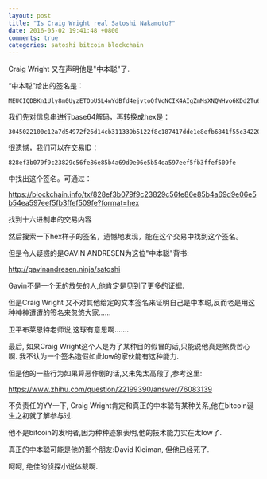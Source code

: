 ```yaml
---
layout: post
title: "Is Craig Wright real Satoshi Nakamoto?"
date: 2016-05-02 19:41:48 +0800
comments: true
categories: satoshi bitcoin blockchain
---
```


Craig Wright 又在声明他是"中本聪"了.

“中本聪”给出的签名是：

    MEUCIQDBKn1Uly8m0UyzETObUSL4wYdBfd4ejvtoQfVcNCIK4AIgZmMsXNQWHvo6KDd2Tu6euEl13VTC3ihl6XUlhcU+fM4=

我们先对信息串进行base64解码，再转换成hex是：

    3045022100c12a7d54972f26d14cb311339b5122f8c187417dde1e8efb6841f55c34220ae0022066632c5cd4161efa3a2837764eee9eb84975dd54c2de2865e9752585c53e7cce

很遗憾，我们可以在交易ID：

    828ef3b079f9c23829c56fe86e85b4a69d9e06e5b54ea597eef5fb3ffef509fe

中找出这个签名。可通过：

https://blockchain.info/tx/828ef3b079f9c23829c56fe86e85b4a69d9e06e5b54ea597eef5fb3ffef509fe?format=hex

找到十六进制串的交易内容

然后搜索一下hex样子的签名，遗憾地发现，能在这个交易中找到这个签名。

但是令人疑惑的是GAVIN ANDRESEN为这位"中本聪"背书:

http://gavinandresen.ninja/satoshi

Gavin不是一个无的放矢的人,他肯定是见到了更多的证据.

但是Craig Wright 又不对其他给定的文本签名来证明自己是中本聪,反而老是用这种神神遭遭的签名来忽悠大家......

卫平布莱恩特老师说,这球有意思啊.......

最后, 如果Craig Wright这个人是为了某种目的假冒的话,只能说他真是煞费苦心啊. 我不认为一个签名造假如此low的家伙能有这种能力.

但是他的一些行为如果算恶作剧的话,又未免太高段了,参考这里:

https://www.zhihu.com/question/22199390/answer/76083139

不负责任的YY一下, Craig Wright肯定和真正的中本聪有某种关系,他在bitcoin诞生之初就了解参与过.

他不是bitcoin的发明者,因为种种迹象表明,他的技术能力实在太low了.

真正的中本聪可能是他的那个朋友:David Kleiman, 但他已经死了.

呵呵, 绝佳的侦探小说体裁啊.
